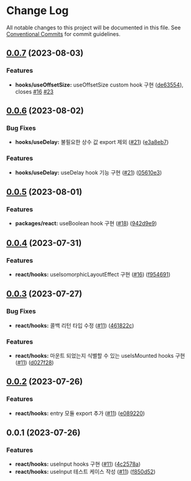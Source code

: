 # Change Log

All notable changes to this project will be documented in this file.
See [Conventional Commits](https://conventionalcommits.org) for commit guidelines.

## [0.0.7](https://github.com/newnivers/web-packages/compare/@newnivers/react@0.0.6...@newnivers/react@0.0.7) (2023-08-03)


### Features

* **hooks/useOffsetSize:** useOffsetSize custom hook 구현 ([de63554](https://github.com/newnivers/web-packages/commit/de63554d1b709fedd0aba896d2597b262e547627)), closes [#16](https://github.com/newnivers/web-packages/issues/16) [#23](https://github.com/newnivers/web-packages/issues/23)





## [0.0.6](https://github.com/newnivers/web-packages/compare/@newnivers/react@0.0.5...@newnivers/react@0.0.6) (2023-08-02)


### Bug Fixes

* **hooks/useDelay:** 불필요한 상수 값 export 제외 ([#21](https://github.com/newnivers/web-packages/issues/21)) ([e3a8eb7](https://github.com/newnivers/web-packages/commit/e3a8eb7237f61bbb390156dae2f88d17d9ee9005))


### Features

* **hooks/useDelay:** useDelay hook 기능 구현 ([#21](https://github.com/newnivers/web-packages/issues/21)) ([05610e3](https://github.com/newnivers/web-packages/commit/05610e36f82d5ead53cb8a288d305d5b2f585813))





## [0.0.5](https://github.com/newnivers/web-packages/compare/@newnivers/react@0.0.4...@newnivers/react@0.0.5) (2023-08-01)


### Features

* **packages/react:** useBoolean hook 구현 ([#18](https://github.com/newnivers/web-packages/issues/18)) ([942d9e9](https://github.com/newnivers/web-packages/commit/942d9e9bdb93dca9c757da6ddcf614086171226f))





## [0.0.4](https://github.com/newnivers/web-packages/compare/@newnivers/react@0.0.3...@newnivers/react@0.0.4) (2023-07-31)


### Features

* **react/hooks:** useIsomorphicLayoutEffect 구현 ([#16](https://github.com/newnivers/web-packages/issues/16)) ([f954691](https://github.com/newnivers/web-packages/commit/f9546918ffe17ffd2f4affe042155f729aedee5b))





## [0.0.3](https://github.com/newnivers/web-packages/compare/@newnivers/react@0.0.2...@newnivers/react@0.0.3) (2023-07-27)


### Bug Fixes

* **react/hooks:** 콜백 리턴 타입 수정 ([#11](https://github.com/newnivers/web-packages/issues/11)) ([461822c](https://github.com/newnivers/web-packages/commit/461822c22c49ee32794c14d5ea00a56840a8d4d6))


### Features

* **react/hooks:** 마운트 되었는지 식별할 수 있는 useIsMounted hooks 구현 ([#11](https://github.com/newnivers/web-packages/issues/11)) ([d027f28](https://github.com/newnivers/web-packages/commit/d027f28715dee359e0fc1830e0a1e736065e82bd))





## [0.0.2](https://github.com/newnivers/web-packages/compare/@newnivers/react@0.0.1...@newnivers/react@0.0.2) (2023-07-26)


### Features

* **react/hooks:** entry 모듈 export 추가 ([#11](https://github.com/newnivers/web-packages/issues/11)) ([e089220](https://github.com/newnivers/web-packages/commit/e089220509d1e72692ad85ff2356423c70bd5c71))





## 0.0.1 (2023-07-26)


### Features

* **react/hooks:** useInput hooks 구현 ([#11](https://github.com/newnivers/web-packages/issues/11)) ([4c2578a](https://github.com/newnivers/web-packages/commit/4c2578ab17e49b92a1748719b8efe430abc62cef))
* **react/hooks:** useInput 테스트 케이스 작성 ([#11](https://github.com/newnivers/web-packages/issues/11)) ([f850d52](https://github.com/newnivers/web-packages/commit/f850d52bcd861ba89bf49f2718d4ad031e06307a))
